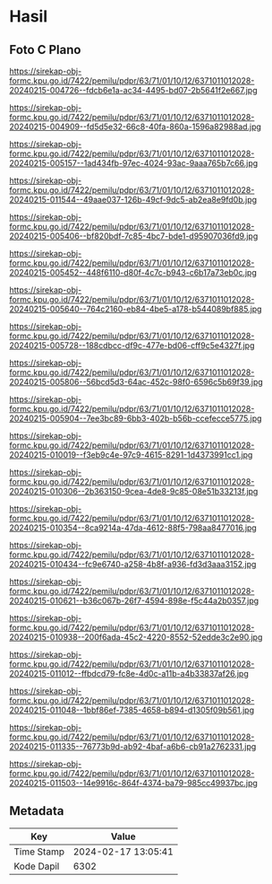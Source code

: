 # Hasil

## Foto C Plano

https://sirekap-obj-formc.kpu.go.id/7422/pemilu/pdpr/63/71/01/10/12/6371011012028-20240215-004726--fdcb6e1a-ac34-4495-bd07-2b5641f2e667.jpg

https://sirekap-obj-formc.kpu.go.id/7422/pemilu/pdpr/63/71/01/10/12/6371011012028-20240215-004909--fd5d5e32-66c8-40fa-860a-1596a82988ad.jpg

https://sirekap-obj-formc.kpu.go.id/7422/pemilu/pdpr/63/71/01/10/12/6371011012028-20240215-005157--1ad434fb-97ec-4024-93ac-9aaa765b7c66.jpg

https://sirekap-obj-formc.kpu.go.id/7422/pemilu/pdpr/63/71/01/10/12/6371011012028-20240215-011544--49aae037-126b-49cf-9dc5-ab2ea8e9fd0b.jpg

https://sirekap-obj-formc.kpu.go.id/7422/pemilu/pdpr/63/71/01/10/12/6371011012028-20240215-005406--bf820bdf-7c85-4bc7-bde1-d95907036fd9.jpg

https://sirekap-obj-formc.kpu.go.id/7422/pemilu/pdpr/63/71/01/10/12/6371011012028-20240215-005452--448f6110-d80f-4c7c-b943-c6b17a73eb0c.jpg

https://sirekap-obj-formc.kpu.go.id/7422/pemilu/pdpr/63/71/01/10/12/6371011012028-20240215-005640--764c2160-eb84-4be5-a178-b544089bf885.jpg

https://sirekap-obj-formc.kpu.go.id/7422/pemilu/pdpr/63/71/01/10/12/6371011012028-20240215-005728--188cdbcc-df9c-477e-bd06-cff9c5e4327f.jpg

https://sirekap-obj-formc.kpu.go.id/7422/pemilu/pdpr/63/71/01/10/12/6371011012028-20240215-005806--56bcd5d3-64ac-452c-98f0-6596c5b69f39.jpg

https://sirekap-obj-formc.kpu.go.id/7422/pemilu/pdpr/63/71/01/10/12/6371011012028-20240215-005904--7ee3bc89-6bb3-402b-b56b-ccefecce5775.jpg

https://sirekap-obj-formc.kpu.go.id/7422/pemilu/pdpr/63/71/01/10/12/6371011012028-20240215-010019--f3eb9c4e-97c9-4615-8291-1d4373991cc1.jpg

https://sirekap-obj-formc.kpu.go.id/7422/pemilu/pdpr/63/71/01/10/12/6371011012028-20240215-010306--2b363150-9cea-4de8-9c85-08e51b33213f.jpg

https://sirekap-obj-formc.kpu.go.id/7422/pemilu/pdpr/63/71/01/10/12/6371011012028-20240215-010354--8ca9214a-47da-4612-88f5-798aa8477016.jpg

https://sirekap-obj-formc.kpu.go.id/7422/pemilu/pdpr/63/71/01/10/12/6371011012028-20240215-010434--fc9e6740-a258-4b8f-a936-fd3d3aaa3152.jpg

https://sirekap-obj-formc.kpu.go.id/7422/pemilu/pdpr/63/71/01/10/12/6371011012028-20240215-010621--b36c067b-26f7-4594-898e-f5c44a2b0357.jpg

https://sirekap-obj-formc.kpu.go.id/7422/pemilu/pdpr/63/71/01/10/12/6371011012028-20240215-010938--200f6ada-45c2-4220-8552-52edde3c2e90.jpg

https://sirekap-obj-formc.kpu.go.id/7422/pemilu/pdpr/63/71/01/10/12/6371011012028-20240215-011012--ffbdcd79-fc8e-4d0c-a11b-a4b33837af26.jpg

https://sirekap-obj-formc.kpu.go.id/7422/pemilu/pdpr/63/71/01/10/12/6371011012028-20240215-011048--1bbf86ef-7385-4658-b894-d1305f09b561.jpg

https://sirekap-obj-formc.kpu.go.id/7422/pemilu/pdpr/63/71/01/10/12/6371011012028-20240215-011335--76773b9d-ab92-4baf-a6b6-cb91a2762331.jpg

https://sirekap-obj-formc.kpu.go.id/7422/pemilu/pdpr/63/71/01/10/12/6371011012028-20240215-011503--14e9916c-864f-4374-ba79-985cc49937bc.jpg


## Metadata

| Key        | Value               |
| ---------- | ------------------- |
| Time Stamp | 2024-02-17 13:05:41 |
| Kode Dapil | 6302                |



